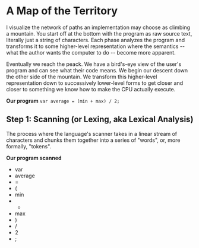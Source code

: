 # A Map of the Territory

I visualize the network of paths an implementation may choose as climbing a
mountain. You start off at the bottom with the program as raw source text,
literally just a string of characters. Each phase analyzes the program and
transforms it to some higher-level representation where the semantics -- what
the author wants the computer to do -- become more apparent.

Eventually we reach the peack. We have a bird's-eye view of the user's program
and can see what their code means. We begin our descent down the other side of
the mountain. We transform this higher-level representation down to successively
lower-level forms to get closer and closer to something we know how to make the
CPU actually execute.

__Our program__
`var average = (min + max) / 2;`

## Step 1: Scanning (or Lexing, aka Lexical Analysis)

The process where the language's scanner takes in a linear stream of characters
and chunks them together into a series of "words", or, more formally, "tokens".

__Our program scanned__
- var
- average
- =
- (
- min
- +
- max
- )
- /
- 2
- ;
